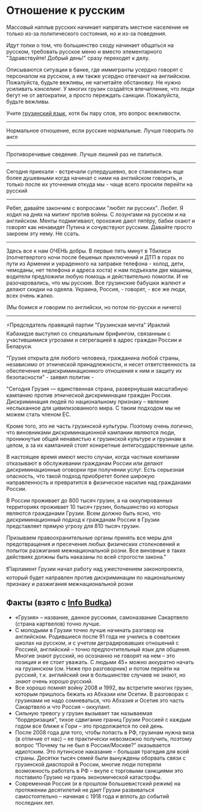 # Отношение к русским

Массовый наплыв русских начинает напрягать местное население не только из-за политического состояния, но и из-за поведения. 

Идут толки о том, что большинство сходу начинает общаться на русском, требовать русское меню и вместо элементарного "Здравствуйте! Добрый день!" сразу переходят к делу.  

Описываются ситуации в банке, где иммигранты усердно говорят с персоналом на русском, а им также усердно отвечают на английском. Пожалуйста, будьте вежливы, не нагнетайте обстановку. Не нужно усиливать кэнселинг. У многих грузин создаётся впечатление, что люди бегут не от автократии, а просто переждать санкции. Пожалуйста, будьте вежливы.

Учите [грузинский язык](/tutorials), хотя бы пару слов, это вопрос вежливости.

---

Нормальное отношение, если русские нормальные. Лучше говорить по англ

---

Противоречивые сведения. Лучше лишний раз не палиться.

---

Сегодня приехали - встречали супердушевно, все становились еще более душевными когда начинал с ними на английском говорить, и только после их уточнения откуда мы - чаще всего просили перейти на русский

---

Ребят, давайте закончим с вопросами "любят ли русских". Любят. Я ходил на днях на митинг против войны. С лозунгами на русском и на английском. Менты подмигивают, прохожие дают пятёру, бабки охают и говорят как ненавидят Путина и сочувствуют русским. Давайте просто закроем эту нему. Не ссать.

---
Здесь все к нам ОЧЕНЬ добры. В первые пять минут в Тбилиси (полчетвертого ночи после бешеных приключений и ДТП в горах по пути из Армении и украденного на заправке телефона - холод, дети, чемоданы, нет телефона и адреса хоста) к нам подъехали две машины, водители предложили любую помощь и действительно помогли. И не разочаровались, что мы русские. Все грузинские бабушки жалеют и делают скидки на одеяла. Украина, Россия, - говорят, - все же люди, всех очень жалко.

(Мы боимся и говорим по английски, но потом по-русски и ничего)

---

⚡️Председатель правящей партии "Грузинская мечта" Ираклий Кабахидзе выступил со специальным брифингом, связанным с участившимися угрозами и сегрегацией в адрес граждан России и Беларуси.

"Грузия открыта для любого человека, гражданина любой страны, независимо от этнической принадлежности, и несет ответственность за обеспечение недискриминационного отношения к ним и защиту их безопасности" - заявил политик - 

"Сегодня Грузия — единственная страна, развернувшая масштабную кампанию против этнической дискриминации граждан России. Дискриминация людей по национальному признаку – явление неслыханное для цивилизованного мира. С таким подходом мы не можем стать членом ЕС.

Кроме того, это не часть грузинской культуры. Поэтому очень логично, что виновниками дискриминационной кампании являются люди, проникнутые общей ненавистью к грузинской культуре и грузинам в целом, а за их кампанией стоят конкретные антигосударственные цели.

В настоящее время имеют место случаи, когда частные компании отказывают в обслуживании гражданам России или делают дискриминационные оговорки при получении услуг. Есть серьезная опасность, что такой подход приобретет более широкую направленность и превратится в физическое насилие над гражданами России.

В России проживает до 800 тысяч грузин, а на оккупированных территориях проживает 10 тысяч грузин, большинство из которых являются гражданами Грузии. Всем должно быть ясно, что дискриминационный подход к гражданам России в Грузии представляет прямую угрозу для 810 тысяч грузин.

Призываем правоохранительные органы принять все меры для предотвращения и пресечения любых физических столкновений и попыток разжигания межнациональной розни. Все виновные в таких действиях должны быть наказаны по всей строгости закона."

❗️Парламент Грузии начал работу над ужесточением законопроекта, который будет направлен против дискриминации по национальному признаку и разжигания межнациональной розни

## Факты (взято с [Info Budka](https://docs.google.com/document/d/1jy_Zyb558tn9vfTw2FNtSwogIjOeNK6i4-SJeBWTNj0/edit))

* «Грузия» – название, данное русскими, самоназвание Сакартвело (страна картвелов) точно лучше.
* С молодыми в Грузии точно лучше начинать разговор на английском. Родившиеся после 91 года не учились в советских школах на русском, и с учетом деградировавших отношений с Россией, английский – точно предпочтительный язык для общения. Многие знают русский, но осознанно не говорят на нем – это позиция и ее стоит уважать. С людьми 45+ можно аккуратно начать на грузинском (см. Ниже про разговорник) и потом перейти на русский, т.к. английский они в большинстве случаев не знают, но знают очень хорошо русский.
* Все хорошо помнят войну 2008 и 1992, вы встретите многих грузин, которым пришлось бежать из Абхазии или Осетии. В разговорах с грузинами не надо сомневаться, что Абхазия и Осетия это часть Сакартвело и что Россия – оккупант. 
* Сильную тревогу у грузин вызывает так называемая “бордеризация”, тихое сдвигание границ Грузии Россией с каждым годом все ближе к Гори – это продолжается по сей день. 
* После 2008 года для того, чтобы попасть в РФ, грузинам нужна виза (в отличие от нас) – ее практически невозможно получить, поэтому вопрос “Почему ты не был в России/Москве?” оказывается идиотским. Это путинское наказание – большая трагедия для всей страны. Десятки тысяч семей были вынуждены оборвать связи с грузинской диаспорой в России, многие люди потеряли возможность работать в РФ – вкупе с торговыми санкциями это поставило Грузию на грань экономической катастрофы. 
* Современная Россия (и в прошлом большевистский режим) на протяжении десятилетий не дает Грузии развиваться самостоятельно – начиная с 1918 года и вплоть до событий последних лет. 
